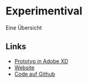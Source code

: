 # Experimentival
Eine Übersicht
## Links
- [Prototyp in Adobe XD](https://xd.adobe.com/view/f4816171-923e-4d66-67a1-b80e615fd2af-82b0/?fullscreen&hints=off)
- [Website](https://mmk.rietbaumann.ch)
- [Code auf Github](https://github.com/mailtomalito/mmkonzept)
